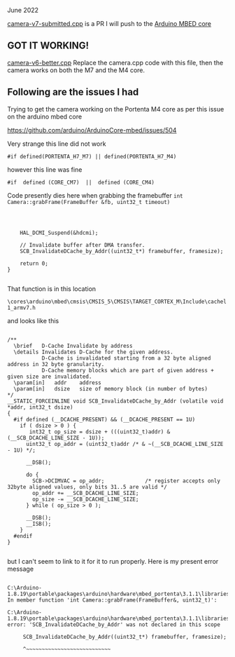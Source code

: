




June 2022

[camera-v7-submitted.cpp](camera-v7-submitted.cpp) is a PR I will push to the [Arduino MBED core](https://github.com/arduino/ArduinoCore-mbed)


## GOT IT WORKING!

[camera-v6-better.cpp](camera-v6-better.cpp)  Replace the camera.cpp code with this file, then the camera works on both the M7 and the M4 core. 

## Following are the issues I had



Trying to get the camera working on the Portenta M4  core as per this issue on the arduino mbed core

https://github.com/arduino/ArduinoCore-mbed/issues/504





Very strange this line did not work

```#if defined(PORTENTA_H7_M7) || defined(PORTENTA_H7_M4)```

however this line was fine

```
#if  defined (CORE_CM7)  ||  defined (CORE_CM4)

```

Code presently dies here when grabbing the framebuffer
```int Camera::grabFrame(FrameBuffer &fb, uint32_t timeout)```

```



    HAL_DCMI_Suspend(&hdcmi);

    // Invalidate buffer after DMA transfer.
    SCB_InvalidateDCache_by_Addr((uint32_t*) framebuffer, framesize);

    return 0;
}


```




That function is in this location

```\cores\arduino\mbed\cmsis\CMSIS_5\CMSIS\TARGET_CORTEX_M\Include\cachel1_armv7.h  ```

and looks like this

```

/**
  \brief   D-Cache Invalidate by address
  \details Invalidates D-Cache for the given address.
           D-Cache is invalidated starting from a 32 byte aligned address in 32 byte granularity.
           D-Cache memory blocks which are part of given address + given size are invalidated.
  \param[in]   addr    address
  \param[in]   dsize   size of memory block (in number of bytes)
*/
__STATIC_FORCEINLINE void SCB_InvalidateDCache_by_Addr (volatile void *addr, int32_t dsize)
{
  #if defined (__DCACHE_PRESENT) && (__DCACHE_PRESENT == 1U)
    if ( dsize > 0 ) {
       int32_t op_size = dsize + (((uint32_t)addr) & (__SCB_DCACHE_LINE_SIZE - 1U));
      uint32_t op_addr = (uint32_t)addr /* & ~(__SCB_DCACHE_LINE_SIZE - 1U) */;

      __DSB();

      do {
        SCB->DCIMVAC = op_addr;             /* register accepts only 32byte aligned values, only bits 31..5 are valid */
        op_addr += __SCB_DCACHE_LINE_SIZE;
        op_size -= __SCB_DCACHE_LINE_SIZE;
      } while ( op_size > 0 );

      __DSB();
      __ISB();
    }
  #endif
}


```

but I can't seem to link to it for it to run properly. Here is my present error message

```

C:\Arduino-1.8.19\portable\packages\arduino\hardware\mbed_portenta\3.1.1\libraries\Camera\src\camera.cpp: In member function 'int Camera::grabFrame(FrameBuffer&, uint32_t)':

C:\Arduino-1.8.19\portable\packages\arduino\hardware\mbed_portenta\3.1.1\libraries\Camera\src\camera.cpp:609:5: error: 'SCB_InvalidateDCache_by_Addr' was not declared in this scope

     SCB_InvalidateDCache_by_Addr((uint32_t*) framebuffer, framesize);

     ^~~~~~~~~~~~~~~~~~~~~~~~~~~~


```






